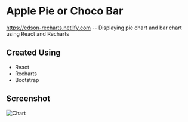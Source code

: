 # Apple Pie or Choco Bar

https://edson-recharts.netlify.com -- Displaying pie chart and bar chart using React and Recharts

## Created Using

- React
- Recharts
- Bootstrap

## Screenshot

![Chart](https://user-images.githubusercontent.com/37479186/74097036-1de9ae80-4b42-11ea-957e-c087f42edc3e.jpg)

